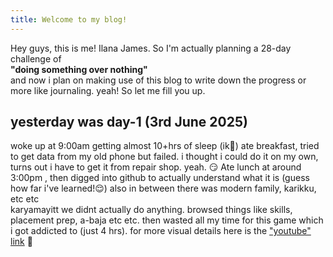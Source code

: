 ```yaml
---
title: Welcome to my blog!
---
```

Hey guys, this is me! Ilana James.
So I'm actually planning a 28-day challenge of <br> **"doing something over nothing"** <br> and now i plan on making use of this blog to write down the progress or more like journaling. yeah!
So let me fill you up. 
## yesterday was day-1 (3rd June 2025)
woke up at 9:00am getting almost 10+hrs of sleep (ik😬) ate breakfast, tried to get data from my old phone but failed. i thought i could do it on my own, turns out i have to get it from repair shop. yeah. 😏
Ate lunch at around 3:00pm , then digged into github to actually understand what it is (guess how far i've learned!😌) 
also in between there was modern family, karikku, etc etc <br>
karyamayitt we didnt actually do anything. browsed things like skills, placement prep, a-baja etc etc. 
then wasted all my time for this game which i got addicted to (just 4 hrs). 
for more visual details here is the ["youtube" link](https://youtube.com/shorts/x0l1uKqnjzE?si=QdWsKzpM2AlpYdmS) 🌝

